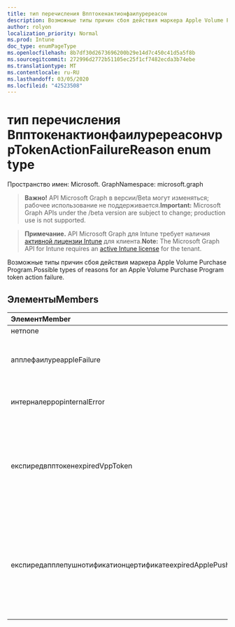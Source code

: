 ```yaml
---
title: тип перечисления Впптокенактионфаилуререасон
description: Возможные типы причин сбоя действия маркера Apple Volume Purchase Program.
author: rolyon
localization_priority: Normal
ms.prod: Intune
doc_type: enumPageType
ms.openlocfilehash: 8b7df30d2673696200b29e14d7c450c41d5a5f8b
ms.sourcegitcommit: 272996d2772b51105ec25f1cf7482ecda3b74ebe
ms.translationtype: MT
ms.contentlocale: ru-RU
ms.lasthandoff: 03/05/2020
ms.locfileid: "42523508"
---
```

# <a name="vpptokenactionfailurereason-enum-type"></a><span data-ttu-id="0e3d1-103">тип перечисления Впптокенактионфаилуререасон</span><span class="sxs-lookup"><span data-stu-id="0e3d1-103">vppTokenActionFailureReason enum type</span></span>

<span data-ttu-id="0e3d1-104">Пространство имен: Microsoft. Graph</span><span class="sxs-lookup"><span data-stu-id="0e3d1-104">Namespace: microsoft.graph</span></span>

> <span data-ttu-id="0e3d1-105">**Важно!** API Microsoft Graph в версии/Beta могут изменяться; рабочее использование не поддерживается.</span><span class="sxs-lookup"><span data-stu-id="0e3d1-105">**Important:** Microsoft Graph APIs under the /beta version are subject to change; production use is not supported.</span></span>

> <span data-ttu-id="0e3d1-106">**Примечание.** API Microsoft Graph для Intune требует наличия [активной лицензии Intune](https://go.microsoft.com/fwlink/?linkid=839381) для клиента.</span><span class="sxs-lookup"><span data-stu-id="0e3d1-106">**Note:** The Microsoft Graph API for Intune requires an [active Intune license](https://go.microsoft.com/fwlink/?linkid=839381) for the tenant.</span></span>

<span data-ttu-id="0e3d1-107">Возможные типы причин сбоя действия маркера Apple Volume Purchase Program.</span><span class="sxs-lookup"><span data-stu-id="0e3d1-107">Possible types of reasons for an Apple Volume Purchase Program token action failure.</span></span>

## <a name="members"></a><span data-ttu-id="0e3d1-108">Элементы</span><span class="sxs-lookup"><span data-stu-id="0e3d1-108">Members</span></span>
|<span data-ttu-id="0e3d1-109">Элемент</span><span class="sxs-lookup"><span data-stu-id="0e3d1-109">Member</span></span>|<span data-ttu-id="0e3d1-110">Значение</span><span class="sxs-lookup"><span data-stu-id="0e3d1-110">Value</span></span>|<span data-ttu-id="0e3d1-111">Описание</span><span class="sxs-lookup"><span data-stu-id="0e3d1-111">Description</span></span>|
|:---|:---|:---|
|<span data-ttu-id="0e3d1-112">нет</span><span class="sxs-lookup"><span data-stu-id="0e3d1-112">none</span></span>|<span data-ttu-id="0e3d1-113">нуль</span><span class="sxs-lookup"><span data-stu-id="0e3d1-113">0</span></span>|<span data-ttu-id="0e3d1-114">Нет.</span><span class="sxs-lookup"><span data-stu-id="0e3d1-114">None.</span></span>|
|<span data-ttu-id="0e3d1-115">апплефаилуре</span><span class="sxs-lookup"><span data-stu-id="0e3d1-115">appleFailure</span></span>|<span data-ttu-id="0e3d1-116">1 </span><span class="sxs-lookup"><span data-stu-id="0e3d1-116">1</span></span>|<span data-ttu-id="0e3d1-117">В службе Apple возникла ошибка.</span><span class="sxs-lookup"><span data-stu-id="0e3d1-117">There was an error on Apple's service.</span></span>|
|<span data-ttu-id="0e3d1-118">интерналеррор</span><span class="sxs-lookup"><span data-stu-id="0e3d1-118">internalError</span></span>|<span data-ttu-id="0e3d1-119">2 </span><span class="sxs-lookup"><span data-stu-id="0e3d1-119">2</span></span>|<span data-ttu-id="0e3d1-120">Произошла внутренняя ошибка.</span><span class="sxs-lookup"><span data-stu-id="0e3d1-120">There was an internal error.</span></span>|
|<span data-ttu-id="0e3d1-121">експиредвпптокен</span><span class="sxs-lookup"><span data-stu-id="0e3d1-121">expiredVppToken</span></span>|<span data-ttu-id="0e3d1-122">3 </span><span class="sxs-lookup"><span data-stu-id="0e3d1-122">3</span></span>|<span data-ttu-id="0e3d1-123">Произошла ошибка из-за истечения срока действия маркера Apple Volume Purchase Program.</span><span class="sxs-lookup"><span data-stu-id="0e3d1-123">There was an error because the Apple Volume Purchase Program token was expired.</span></span>|
|<span data-ttu-id="0e3d1-124">експиредапплепушнотификатионцертификате</span><span class="sxs-lookup"><span data-stu-id="0e3d1-124">expiredApplePushNotificationCertificate</span></span>|<span data-ttu-id="0e3d1-125">4 </span><span class="sxs-lookup"><span data-stu-id="0e3d1-125">4</span></span>|<span data-ttu-id="0e3d1-126">Произошла ошибка из-за истечения срока действия сертификата push-уведомлений Apple Volume Purchase Program.</span><span class="sxs-lookup"><span data-stu-id="0e3d1-126">There was an error because the Apple Volume Purchase Program Push Notification certificate expired.</span></span>|



